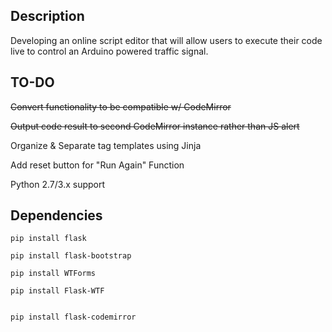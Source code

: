 ## Description
Developing an online script editor that will allow users to execute their code live to control an Arduino powered traffic signal.

## TO-DO
~~Convert functionality to be compatible w/ CodeMirror~~

~~Output code result to second CodeMirror instance rather than JS alert~~

Organize & Separate tag templates using Jinja

Add reset button for "Run Again" Function

Python 2.7/3.x support

## Dependencies

```
pip install flask

```

```
pip install flask-bootstrap

```

```
pip install WTForms

```
```
pip install Flask-WTF

```

```

pip install flask-codemirror

```
